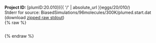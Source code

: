**Project ID:** [plumID:20.010]({{ '/' | absolute_url }}eggs/20/010/)  
Stderr for source:  BiasedSimulations/96molecules/300K/plumed.start.dat   
(download [zipped raw stdout](plumed.start.dat.plumed.stdout.txt.zip))  
{% raw %}
<pre>
</pre>
{% endraw %}
